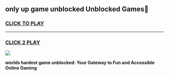 
## only up game unblocked Unblocked Games👋
<h3>
<a href="https://premium.freeplayer.one?title=only_up_game_unblocked&ref=16F">CLICK TO PLAY</a></h3>
<hr>

<h3>
<a href="https://premium.freeplayer.one?title=only_up_game_unblocked&ref=16F">CLICK 2 PLAY</a>
  
</h3>

<a href="https://premium.freeplayer.one?title=only_up_game_unblocked&ref=16F/"><img src="https://clearcache.store/games.png"></a>


**worlds hardest game unblocked: Your Gateway to Fun and Accessible Online Gaming**
